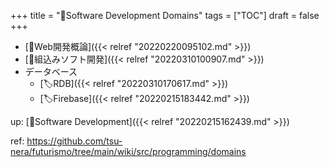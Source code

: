 +++
title = "📂Software Development Domains"
tags = ["TOC"]
draft = false
+++

-   [📝Web開発概論]({{< relref "20220220095102.md" >}})
-   [📝組込みソフト開発]({{< relref "20220310100907.md" >}})
-   データベース
    -   [🏷RDB]({{< relref "20220310170617.md" >}})
    -   [🏷Firebase]({{< relref "20220215183442.md" >}})

up: [📂Software Development]({{< relref "20220215162439.md" >}})

ref: <https://github.com/tsu-nera/futurismo/tree/main/wiki/src/programming/domains>
